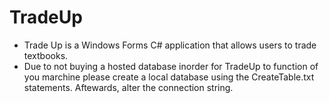 # TradeUp

- Trade Up is a Windows Forms C# application that allows users to trade textbooks. 
- Due to not buying a hosted database inorder for TradeUp to function of you marchine please create a local database using the CreateTable.txt statements. Aftewards, alter the connection string. 
